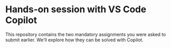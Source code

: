 # Hands-on session with VS Code Copilot

This repository contains the two mandatory assignments you were asked to submit earlier. We'll explore how they can be solved with Copilot.